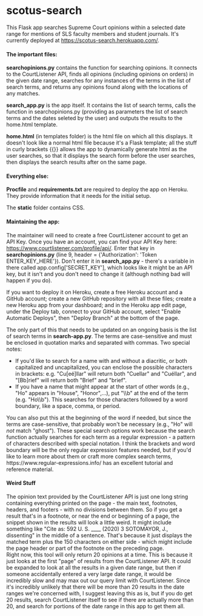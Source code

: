 # scotus-search

This Flask app searches Supreme Court opinions within a selected date range for mentions of SLS faculty members and student journals. It's currently deployed at https://scotus-search.herokuapp.com/. 

<h4>The important files:</h4>

<b>searchopinions.py</b> contains the function for searching opinions. It connects to the CourtListener API, finds all opinions (including opinions on orders) in the given date range, searches for any instances of the terms in the list of search terms, and returns any opinions found along with the locations of any matches. 

<b>search_app.py</b> is the app itself. It contains the list of search terms, calls the function in searchopinions.py (providing as parameters the list of search terms and the dates seleted by the user) and outputs the results to the home.html template.

<b>home.html</b> (in templates folder) is the html file on which all this displays. It doesn't look like a normal html file because it's a Flask template; all the stuff in curly brackets {{}} allows the app to dynamically generate html as the user searches, so that it displays the search form before the user searches, then displays the search results after on the same page. 

<h4>Everything else:</h4> 
<b>Procfile</b> and <b>requirements.txt</b> are required to deploy the app on Heroku. They provide information that it needs for the initial setup. 

The <b>static</b> folder contains CSS.

<h4>Maintaining the app:</h4>

The maintainer will need to create a free CourtListener account to get an API Key. Once you have an account, you can find your API Key here: https://www.courtlistener.com/profile/api/. Enter that key in <b>searchopinions.py</b> (line 9, header = {'Authorization': 'Token ENTER_KEY_HERE'}). Don't enter it in <b>search_app.py</b> - there's a variable in there called app.config['SECRET_KEY'], which looks like it might be an API key, but it isn't and you don't need to change it (although nothing bad will happen if you do). 

If you want to deploy it on Heroku, create a free Heroku account and a GitHub account; create a new GitHub repository with all these files; create a new Heroku app from your dashboard; and in the Heroku app edit page, under the Deploy tab, connect to your GitHub account, select "Enable Automatic Deploys", then "Deploy Branch" at the bottom of the page. 

The only part of this that needs to be updated on an ongoing basis is the list of search terms in <b>search-app.py</b>. The terms are case-sensitive and must be enclosed in quotation marks and separated with commas. Two special notes:
<ul><li>If you'd like to search for a name with and without a diacritic, or both capitalized and uncapitalized, you can enclose the possible characters in brackets: e.g. "Cu[eé]llar" will return both "Cuellar" and "Cuéllar", and "[Bb]rief" will return both "Brief" and "brief".</li>
<li>If you have a name that might appear at the start of other words (e.g., "Ho" appears in "House", "Honor",...), put "\\b" at the end of the term (e.g. "Ho\\b"). This searches for those characters followed by a word boundary, like a space, comma, or period.</li></ul> You can also put this at the beginning of the word if needed, but since the terms are case-sensitive, that probably won't be necessary (e.g., "Ho" will <i>not</i> match "ghost").
These special search options work because the search function actually searches for each term as a regular expression - a pattern of characters described with special notation. I think the brackets and word boundary will be the only regular expression features needed, but if you'd like to learn more about them or craft more complex search terms, https://www.regular-expressions.info/ has an excellent tutorial and reference material. 

<h4>Weird Stuff</h4>
The opinion text provided by the CourtListener API is just one long string containing everything printed on the page - the main text, footnotes, headers, and footers - with no divisions between them. So if you get a result that's in a footnote, or near the end or beginning of a page, the snippet shown in the results will look a little weird. It might include something like "Cite as: 592 U. S. ____ (2020) 3 SOTOMAYOR, J., dissenting" in the middle of a sentence. That's because it just displays the matched term plus the 150 characters on either side - which might include the page header or part of the footnote on the preceding page.
<br>
Right now, this tool will only return 20 opinions at a time. This is because it just looks at the first "page" of results from the CourtListener API. It could be expanded to look at all the results in a given date range, but then if someone accidentally entered a very large date range, it would be incredibly slow and may max out our query limit with CourtListener. Since it's incredibly unlikely that there will be more than 20 results in the date ranges we're concerned with, I suggest leaving this as is, but if you do get 20 results, search CourtListener itself to see if there are actually more than 20, and search for portions of the date range in this app to get them all. 

